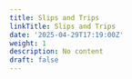 ```yaml
---
title: Slips and Trips
linkTitle: Slips and Trips
date: '2025-04-29T17:19:00Z'
weight: 1
description: No content
draft: false
---
```



